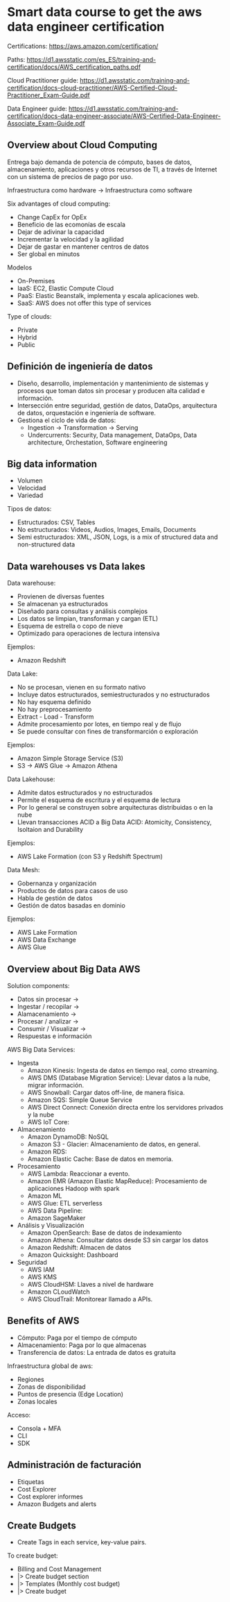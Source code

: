 # Smart data course to get the aws data engineer certification

Certifications: https://aws.amazon.com/certification/

Paths: https://d1.awsstatic.com/es_ES/training-and-certification/docs/AWS_certification_paths.pdf

Cloud Practitioner guide: https://d1.awsstatic.com/training-and-certification/docs-cloud-practitioner/AWS-Certified-Cloud-Practitioner_Exam-Guide.pdf

Data Engineer guide: https://d1.awsstatic.com/training-and-certification/docs-data-engineer-associate/AWS-Certified-Data-Engineer-Associate_Exam-Guide.pdf

## Overview about Cloud Computing

Entrega bajo demanda de potencia de cómputo, bases de datos, almacenamiento, aplicaciones y otros recursos de TI, a través de Internet con un sistema de precios de pago por uso.

Infraestructura como hardware -> Infraestructura como software

Six advantages of cloud computing:
* Change CapEx for OpEx
* Beneficio de las ecomonías de escala
* Dejar de adivinar la capacidad
* Incrementar la velocidad y la agilidad
* Dejar de gastar en mantener centros de datos
* Ser global en minutos

Modelos
* On-Premises
* IaaS: EC2, Elastic Compute Cloud
* PaaS: Elastic Beanstalk, implementa y escala aplicaciones web.
* SaaS: AWS does not offer this type of services

Type of clouds:
* Private
* Hybrid
* Public

## Definición de ingeniería de datos

* Diseño, desarrollo, implementación y mantenimiento de sistemas y procesos que toman datos sin procesar y producen alta calidad e información.
* Intersección entre seguridad, gestión de datos, DataOps, arquitectura de datos, orquestación e ingeniería de software.
* Gestiona el ciclo de vida de datos:
    * Ingestion -> Transformation -> Serving
    * Undercurrents: Security, Data management, DataOps, Data architecture, Orchestation, Software engineering

## Big data information

* Volumen
* Velocidad
* Variedad

Tipos de datos: 
* Estructurados: CSV, Tables
* No estructurados: Videos, Audios, Images, Emails, Documents
* Semi estructurados: XML, JSON, Logs, is a mix of structured data and non-structured data

## Data warehouses vs Data lakes

Data warehouse:
* Provienen de diversas fuentes
* Se almacenan ya estructurados
* Diseñado para consultas y análisis complejos
* Los datos se limpian, transforman y cargan (ETL)
* Esquema de estrella o copo de nieve
* Optimizado para operaciones de lectura intensiva

Ejemplos:
* Amazon Redshift

Data Lake:
* No se procesan, vienen en su formato nativo
* Incluye datos estructurados, semiestructurados y no estructurados
* No hay esquema definido
* No hay preprocesamiento
* Extract - Load - Transform
* Admite procesamiento por lotes, en tiempo real y de flujo
* Se puede consultar con fines de transformarción o exploración

Ejemplos:
* Amazon Simple Storage Service (S3)
* S3 -> AWS Glue -> Amazon Athena

Data Lakehouse:
* Admite datos estructurados y no estructurados
* Permite el esquema de escritura y el esquema de lectura
* Por lo general se construyen sobre arquitecturas distribuidas o en la nube
* Llevan transacciones ACID a Big Data
ACID: Atomicity, Consistency, Isoltaion and Durability

Ejemplos:
* AWS Lake Formation (con S3 y Redshift Spectrum)

Data Mesh:
* Gobernanza y organización 
* Productos de datos para casos de uso
* Habla de gestión de datos
* Gestión de datos basadas en dominio

Ejemplos:
* AWS Lake Formation
* AWS Data Exchange
* AWS Glue

## Overview about Big Data AWS

Solution components:
* Datos sin procesar ->
* Ingestar / recopilar ->
* Alamacenamiento ->
* Procesar / analizar ->
* Consumir / Visualizar ->
* Respuestas e información

AWS Big Data Services:
* Ingesta
    - Amazon Kinesis: Ingesta de datos en tiempo real, como streaming.
    - AWS DMS (Database Migration Service): Llevar datos a la nube, migrar información.
    - AWS Snowball: Cargar datos off-line, de manera física.
    - Amazon SQS: Simple Queue Service
    - AWS Direct Connect: Conexión directa entre los servidores privados y la nube
    - AWS IoT Core: 
* Almacenamiento
    - Amazon DynamoDB: NoSQL
    - Amazon S3 - Glacier: Almacenamiento de datos, en general.
    - Amazon RDS:
    - Amazon Elastic Cache: Base de datos en memoria.
* Procesamiento
    - AWS Lambda: Reaccionar a evento.
    - Amazon EMR (Amazon Elastic MapReduce): Procesamiento de aplicaciones Hadoop with spark
    - Amazon ML
    - AWS Glue: ETL serverless
    - AWS Data Pipeline: 
    - Amazon SageMaker
* Análisis y Visualización
    - Amazon OpenSearch: Base de datos de indexamiento
    - Amazon Athena: Consultar datos desde S3 sin cargar los datos
    - Amazon Redshift: Almacen de datos
    - Amazon Quicksight: Dashboard
* Seguridad
    - AWS IAM
    - AWS KMS
    - AWS CloudHSM: Llaves a nivel de hardware
    - Amazon CLoudWatch
    - AWS CloudTrail: Monitorear llamado a APIs.

## Benefits of AWS

* Cómputo: Paga por el tiempo de cómputo
* Almacenamiento: Paga por lo que almacenas
* Transferencia de datos: La entrada de datos es gratuita

Infraestructura global de aws:
- Regiones
- Zonas de disponibilidad
- Puntos de presencia (Edge Location)
- Zonas locales

Acceso:
- Consola + MFA
- CLI
- SDK

## Administración de facturación

- Etiquetas
- Cost Explorer
- Cost explorer informes
- Amazon Budgets and alerts

## Create Budgets

* Create Tags in each service, key-value pairs.

To create budget:
* Billing and Cost Management
* |> Create budget section
* |> Templates (Monthly cost budget)
* |> Create budget